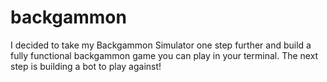 # backgammon
I decided to take my Backgammon Simulator one step further and build a fully functional backgammon game you can play in your terminal. The next step is building a bot to play against!

